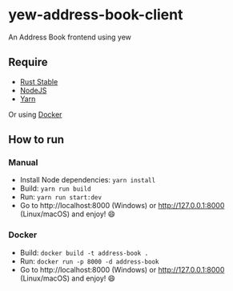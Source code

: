 # yew-address-book-client

An Address Book frontend using yew

## Require

- [Rust Stable](https://rustup.rs)
- [NodeJS](https://nodejs.org)
- [Yarn](https://yarnpkg.com)

Or using [Docker](https://www.docker.com)

## How to run

### Manual

- Install Node dependencies: `yarn install`
- Build: `yarn run build`
- Run: `yarn run start:dev`
- Go to http://localhost:8000 (Windows) or http://127.0.0.1:8000 (Linux/macOS) and enjoy! 😄

### Docker

- Build: `docker build -t address-book .`
- Run: `docker run -p 8000 -d address-book`
- Go to http://localhost:8000 (Windows) or http://127.0.0.1:8000 (Linux/macOS) and enjoy! 😄
